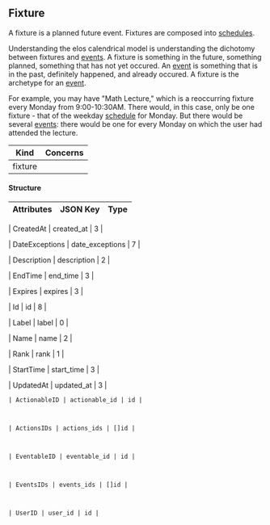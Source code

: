 



Fixture
----------

A fixture is a planned future event. Fixtures are composed into [schedules](schedule.md).

Understanding the elos calendrical model is understanding the dichotomy between fixtures and [events](event.md). A fixture is something in the future, something planned, something that has not yet occured. An [event](event.md) is something that is in the past, definitely happened, and already occured. A fixture is the archetype for an [event](event.md).

For example, you may have "Math Lecture," which is a reoccurring fixture every Monday from 9:00-10:30AM. There would, in this case, only be one fixture - that of the weekday [schedule](schedule.md) for Monday. But there would be several [events](event.md): there would be one for every Monday on which the user had attended the lecture.


| Kind             | Concerns   |
| ---------------- | ---------- |
| fixture  |            |

#### Structure
| Attributes    | JSON Key      | Type          |
| ------------- | ------------- | ------------- |

| CreatedAt | created_at | 3 |

| DateExceptions | date_exceptions | 7 |

| Description | description | 2 |

| EndTime | end_time | 3 |

| Expires | expires | 3 |

| Id | id | 8 |

| Label | label | 0 |

| Name | name | 2 |

| Rank | rank | 1 |

| StartTime | start_time | 3 |

| UpdatedAt | updated_at | 3 |



    | ActionableID | actionable_id | id |



    | ActionsIDs | actions_ids | []id |



    | EventableID | eventable_id | id |



    | EventsIDs | events_ids | []id |



    | UserID | user_id | id |





<!--- generated by metis/doc -->



